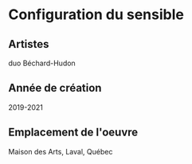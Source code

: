 # Configuration du sensible

## Artistes

duo Béchard-Hudon

## Année de création

2019-2021

## Emplacement de l'oeuvre

Maison des Arts, Laval, Québec

